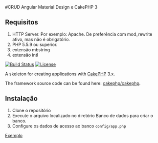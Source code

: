 #CRUD Angular Material Design e CakePHP 3

## Requisitos
1. HTTP Server. Por exemplo: Apache. De preferência com mod_rewrite ativo, mas não é obrigatório.
2. PHP 5.5.9 ou superior.
3. extensão mbstring
4. extensão intl

[![Build Status](https://img.shields.io/travis/cakephp/app/master.svg?style=flat-square)](https://travis-ci.org/cakephp/app)
[![License](https://img.shields.io/packagist/l/cakephp/app.svg?style=flat-square)](https://packagist.org/packages/cakephp/app)

A skeleton for creating applications with [CakePHP](http://cakephp.org) 3.x.

The framework source code can be found here: [cakephp/cakephp](https://github.com/cakephp/cakephp).

## Instalação

1. Clone o repositório
2. Execute o arquivo localizado no diretório Banco de dados para criar o banco.
3. Configure os dados de acesso ao banco `config/app.php`

[Exemplo](http://45.55.217.30/)

